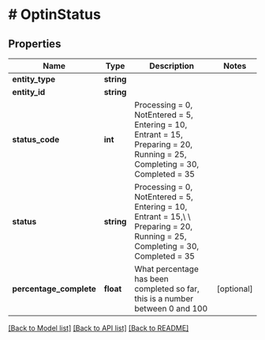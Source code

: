 # # OptinStatus

## Properties

Name | Type | Description | Notes
------------ | ------------- | ------------- | -------------
**entity_type** | **string** |  |
**entity_id** | **string** |  |
**status_code** | **int** | Processing &#x3D; 0, NotEntered &#x3D; 5, Entering &#x3D; 10, Entrant &#x3D; 15, Preparing &#x3D; 20, Running &#x3D; 25, Completing &#x3D; 30, Completed &#x3D; 35 |
**status** | **string** | Processing &#x3D; 0, NotEntered &#x3D; 5, Entering &#x3D; 10, Entrant &#x3D; 15,\\             \\ Preparing &#x3D; 20, Running &#x3D; 25, Completing &#x3D; 30, Completed &#x3D; 35 |
**percentage_complete** | **float** | What percentage has been completed so far, this is a number between 0 and 100 | [optional]

[[Back to Model list]](../../README.md#models) [[Back to API list]](../../README.md#endpoints) [[Back to README]](../../README.md)
